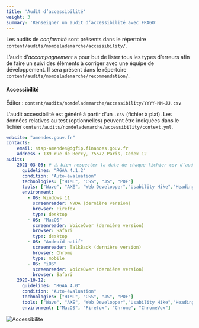 ```yaml
---
title: 'Audit d’accessibilité'
weight: 3
summary: 'Renseigner un audit d’accessibilité avec FRAGO'
---
```


Les audits de *conformité* sont présents dans le répertoire `content/audits/nomdelademarche/accessibility/`.

L’audit d’*accompagnement* a pour but de lister tous les types d’erreurs afin de faire un suivi des éléments à corriger avec une équipe de développement. Il sera présent dans le répertoire `content/audits/nomdelademarche/recommendation/`.

#### Accessibilité

Éditer : `content/audits/nomdelademarche/accessibility/YYYY-MM-JJ.csv`

L'audit accessibilité est généré à partir d‘un `.csv` (fichier à plat). Les données relatives au test (optionnelles) peuvent être indiquées dans le fichier `content/audits/nomdelademarche/accessibility/context.yml`.

```yaml
website: "amendes.gouv.fr"
contacts:
    email: stap-amendes@dgfip.finances.gouv.fr
    address : 139 rue de Bercy, 75572 Paris, Cedex 12
audits:
    2021-03-05: # ⚠️ bien respecter la date de chaque fichier csv d’audit déjà présent dans `content/audits/nomdelademarche/accessibility/`
      guidelines: "RGAA 4.1.2"
      condition: "Auto-évaluation"
      technologies: ["HTML", "CSS", "JS", "PDF"]
      tools: ["Wave", "AXE", "Web Developper","Usability Hike","Heading Maps"]
      environment:
        - OS: Windows 11
          screenreader: NVDA (dernière version)
          browser: Firefox
          type: desktop
        - OS: "MacOS"
          screenreader: VoiceOver (dernière version)
          browser: Safari
          type: desktop
        - OS: "Androïd natif"
          screenreader: TalkBack (dernière version)
          browser: Chrome
          type: mobile
        - OS: "iOS"
          screenreader: VoiceOver (dernière version)
          browser: Safari
    2020-10-12:
      guidelines: "RGAA 4.0"
      condition: "Auto-évaluation"
      technologies: ["HTML", "CSS", "JS", "PDF"]
      tools: ["Wave", "AXE", "Web Developper","Usability Hike","Heading Maps"]
      environment: ["MacOS", "Firefox", "Chrome", "ChromeVox"]
```

![Accessibilite](/frago/images/accessibilite.png)
